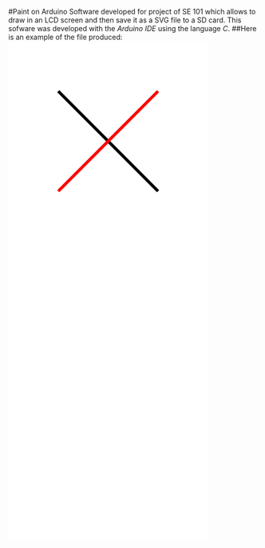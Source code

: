 #Paint on Arduino
Software developed for project of SE 101 which allows to draw in an LCD screen and then save it as a SVG file to a SD card. This sofware was developed with the *Arduino IDE* using the language *C*.
##Here is an example of the file produced:
![alt text](https://github.com/garobles/Paint-on-Arduino/blob/master/img0.svg "Image Produced")
